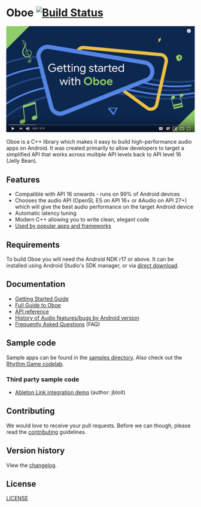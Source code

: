 # Oboe [![Build Status](https://travis-ci.org/google/oboe.svg?branch=master)](https://travis-ci.org/google/oboe)

[![Introduction to Oboe video](docs/images/getting-started-video.jpg)](https://www.youtube.com/watch?v=csfHAbr5ilI&list=PLWz5rJ2EKKc_duWv9IPNvx9YBudNMmLSa)

Oboe is a C++ library which makes it easy to build high-performance audio apps on Android. It was created primarily to allow developers to target a simplified API that works across multiple API levels back to API level 16 (Jelly Bean).

## Features
- Compatible with API 16 onwards - runs on 99% of Android devices
- Chooses the audio API (OpenSL ES on API 16+ or AAudio on API 27+) which will give the best audio performance on the target Android device
- Automatic latency tuning
- Modern C++ allowing you to write clean, elegant code
- [Used by popular apps and frameworks](docs/AppsUsingOboe.md)

## Requirements
To build Oboe you will need the Android NDK r17 or above. It can be installed using Android Studio's SDK manager, or via [direct download](https://developer.android.com/ndk/downloads/).

## Documentation
- [Getting Started Guide](docs/GettingStarted.md)
- [Full Guide to Oboe](docs/FullGuide.md)
- [API reference](https://google.github.io/oboe/reference)
- [History of Audio features/bugs by Android version](docs/AndroidAudioHistory.md)
- [Frequently Asked Questions](docs/FAQ.md) (FAQ)

## Sample code
Sample apps can be found in the [samples directory](samples). Also check out the [Rhythm Game codelab](https://codelabs.developers.google.com/codelabs/musicalgame-using-oboe/index.html#0).

### Third party sample code
- [Ableton Link integration demo](https://github.com/jbloit/AndroidLinkAudio) (author: jbloit)

## Contributing
We would love to receive your pull requests. Before we can though, please read the [contributing](CONTRIBUTING.md) guidelines.

## Version history
View the [changelog](docs/ChangeLog.md).

## License
[LICENSE](LICENSE)

